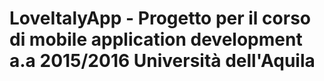 LoveItalyApp - Progetto per il corso di mobile application development a.a 2015/2016 Università dell'Aquila
==================

